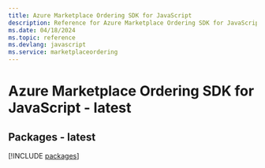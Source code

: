 ```yaml
---
title: Azure Marketplace Ordering SDK for JavaScript
description: Reference for Azure Marketplace Ordering SDK for JavaScript
ms.date: 04/18/2024
ms.topic: reference
ms.devlang: javascript
ms.service: marketplaceordering
---
```

# Azure Marketplace Ordering SDK for JavaScript - latest
## Packages - latest
[!INCLUDE [packages](marketplace-ordering-index.md)]